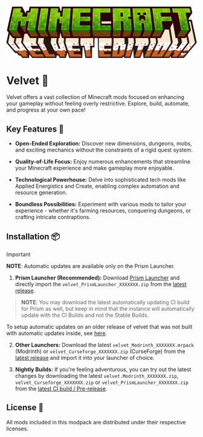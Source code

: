 ![](/config/fancymenu/assets/velvet_edition.png)

# Velvet 🍰

Velvet offers a vast collection of Minecraft mods focused on enhancing your gameplay without feeling overly restrictive. Explore, build, automate, and progress at your own pace!

## Key Features 🌟

- **Open-Ended Exploration:** Discover new dimensions, dungeons, mobs, and exciting mechanics without the constraints of a rigid quest system.

- **Quality-of-Life Focus:** Enjoy numerous enhancements that streamline your Minecraft experience and make gameplay more enjoyable.

- **Technological Powerhouse:** Delve into sophisticated tech mods like Applied Energistics and Create, enabling complex automation and resource generation.

- **Boundless Possibilities:** Experiment with various mods to tailor your experience - whether it's farming resources, conquering dungeons, or crafting intricate contraptions.

## Installation 📦

> [!IMPORTANT]
> **NOTE**: Automatic updates are available only on the Prism Launcher.

1. **Prism Launcher (Recommended):** Download [Prism Launcher](https://prismlauncher.org) and directly import the `velvet_PrismLauncher_XXXXXXX.zip` from the [latest release](https://github.com/checksumdev/velvet/releases/latest).
> **NOTE**: You may download the latest automatically updating CI build for Prism as well, but keep in mind that the instance will automatically update with the CI Builds and not the Stable Builds.

To setup automatic updates on an older release of velvet that was not built with automatic updates inside, see [here](https://github.com/checksumdev/velvet/blob/stable/docs/automatic-updates.md).

2. **Other Launchers:** Download the latest `velvet_Modrinth_XXXXXXX.mrpack` (Modrinth) or `velvet_Curseforge_XXXXXXX.zip` (CurseForge) from the [latest release](https://github.com/checksumdev/velvet/releases/latest) and import it into your launcher of choice.

3. **Nightly Builds:** If you're feeling adventurous, you can try out the latest changes by downloading the latest `velvet.Modrinth_XXXXXXX.zip`, `velvet_Curseforge_XXXXXXX.zip` or `velvet_PrismLauncher_XXXXXXX.zip` from the [latest CI build / Pre-release](https://github.com/checksumdev/velvet/releases).

## License 📜

All mods included in this modpack are distributed under their respective licenses.
